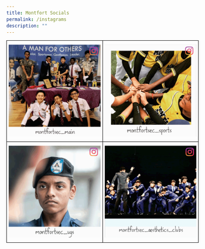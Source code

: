 ```yaml
---
title: Montfort Socials
permalink: /instagrams
description: ""
---
```

<style type="text/css">
.tg  {border-collapse:collapse;border-spacing:0;margin:0px auto;}
.tg td{border-color:black;border-style:solid;border-width:1px;font-family:Arial, sans-serif;font-size:14px;
  overflow:hidden;padding:10px 5px;word-break:normal;}
.tg th{border-color:black;border-style:solid;border-width:1px;font-family:Arial, sans-serif;font-size:14px;
  font-weight:normal;overflow:hidden;padding:10px 5px;word-break:normal;}
.tg .tg-0lax{text-align:left;vertical-align:top}
</style>
<table class="tg" style="undefined;table-layout: fixed; width: 700">
<colgroup>
<col style="width: 350px">
<col style="width: 350px">
</colgroup>
<tbody>
  <tr>
    <td class="tg-0lax"><a href = "https://www.instagram.com/montfortsec_main/" target = "_self"> 
          <img src="/images/mainmont.gif"></a>
</td>
    <td class="tg-0lax"><a href = "https://www.instagram.com/montfortsec_sports/" target = "_self"> 
          <img src="/images/montsports.gif"></td>
  </tr>
  <tr>
    <td class="tg-0lax"><a href = "https://www.instagram.com/montfortsec_ugs/" target = "_self"> 
          <img src="/images/montug.gif"></td>
    <td class="tg-0lax"><a href = "https://www.instagram.com/montfortsec_aesthetics_clubs/" target = "_self"> 
          <img src="/images/montac.gif"></td>
  </tr>
</tbody>
</table>